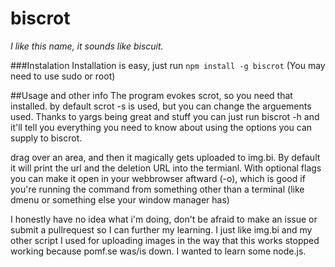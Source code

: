 biscrot
=======
*I like this name, it sounds like biscuit.*

###Instalation
Installation is easy, just run
`npm install -g biscrot`
(You may need to use sudo or root)

##Usage and other info
The program evokes scrot, so you need that installed. by default scrot -s is used, but you can change the arguements used. Thanks to yargs being great and stuff you can just run biscrot -h and it'll tell you everything you need to know about using the options you can supply to biscrot.

drag over an area, and then it magically gets uploaded to img.bi. By default it will print the url and the deletion URL into the termianl. With optional flags you can make it open in your webbrowser aftward (-o), which is good if you're running the command from something other than a terminal (like dmenu or something else your window manager has)

I honestly have no idea what i'm doing, don't be afraid to make an issue or submit a pullrequest so I can further my learning. I just like img.bi and my other script I used for uploading images in the way that this works stopped working because pomf.se was/is down. I wanted to learn some node.js.
